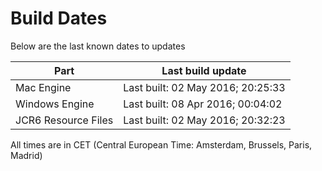 # Build Dates

Below are the last known dates to updates

Part | Last build update
-----|-----
Mac Engine | Last built: 02 May 2016; 20:25:33
Windows Engine | Last built: 08 Apr 2016; 00:04:02
JCR6 Resource Files | Last built: 02 May 2016; 20:32:23
All times are in CET (Central European Time: Amsterdam, Brussels, Paris, Madrid)




